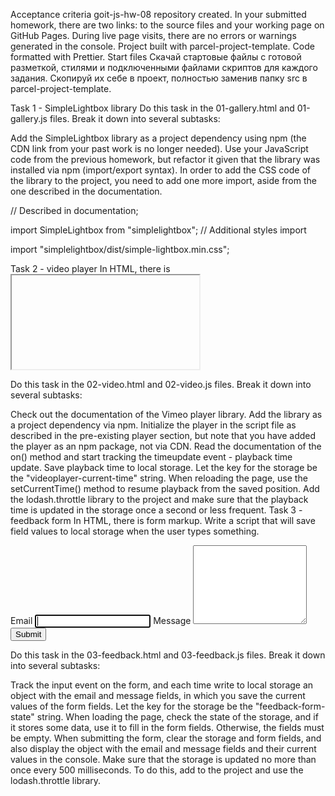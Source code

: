 Acceptance criteria goit-js-hw-08 repository created. In your submitted
homework, there are two links: to the source files and your working page on
GitHub Pages. During live page visits, there are no errors or warnings generated
in the console. Project built with parcel-project-template. Code formatted with
Prettier. Start files Скачай стартовые файлы с готовой разметкой, стилями и
подключенными файлами скриптов для каждого задания. Скопируй их себе в проект,
полностью заменив папку src в parcel-project-template.

Task 1 - SimpleLightbox library Do this task in the 01-gallery.html and
01-gallery.js files. Break it down into several subtasks:

Add the SimpleLightbox library as a project dependency using npm (the CDN link
from your past work is no longer needed). Use your JavaScript code from the
previous homework, but refactor it given that the library was installed via npm
(import/export syntax). In order to add the CSS code of the library to the
project, you need to add one more import, aside from the one described in the
documentation.

// Described in documentation;

import SimpleLightbox from "simplelightbox"; // Additional styles import

import "simplelightbox/dist/simple-lightbox.min.css";

Task 2 - video player In HTML, there is <iframe> with video for Vimeo player.
Write a script that will save the current video playback time to local storage
and, upon page reload, continue to play the video from that time.

<iframe
  id="vimeo-player"
  src="https://player.vimeo.com/video/236203659"
  width="640"
  height="360"
  frameborder="0"
  allowfullscreen
  allow="autoplay; encrypted-media"
></iframe>

Do this task in the 02-video.html and 02-video.js files. Break it down into
several subtasks:

Check out the documentation of the Vimeo player library. Add the library as a
project dependency via npm. Initialize the player in the script file as
described in the pre-existing player section, but note that you have added the
player as an npm package, not via CDN. Read the documentation of the on() method
and start tracking the timeupdate event - playback time update. Save playback
time to local storage. Let the key for the storage be the
"videoplayer-current-time" string. When reloading the page, use the
setCurrentTime() method to resume playback from the saved position. Add the
lodash.throttle library to the project and make sure that the playback time is
updated in the storage once a second or less frequent. Task 3 - feedback form In
HTML, there is form markup. Write a script that will save field values to local
storage when the user types something.

<form class="feedback-form" autocomplete="off">
  <label>
    Email
    <input type="email" name="email" autofocus />
  </label>
  <label>
    Message
    <textarea name="message" rows="8"></textarea>
  </label>
  <button type="submit">Submit</button>
</form>

Do this task in the 03-feedback.html and 03-feedback.js files. Break it down
into several subtasks:

Track the input event on the form, and each time write to local storage an
object with the email and message fields, in which you save the current values
of the form fields. Let the key for the storage be the "feedback-form-state"
string. When loading the page, check the state of the storage, and if it stores
some data, use it to fill in the form fields. Otherwise, the fields must be
empty. When submitting the form, clear the storage and form fields, and also
display the object with the email and message fields and their current values in
the console. Make sure that the storage is updated no more than once every 500
milliseconds. To do this, add to the project and use the lodash.throttle
library.
